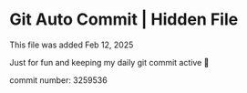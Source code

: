 # Git Auto Commit | Hidden File

This file was added Feb 12, 2025

Just for fun and keeping my daily git commit active 🤪

commit number: 3259536
